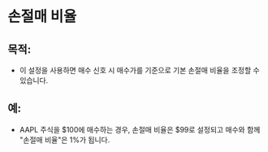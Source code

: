 # **손절매 비율**

## 목적:

- 이 설정을 사용하면 매수 신호 시 매수가를 기준으로 기본 손절매 비율을 조정할 수 있습니다.

## 예:

- AAPL 주식을 $100에 매수하는 경우, 손절매 비율은 $99로 설정되고 매수와 함께 "손절매 비율"은 1%가 됩니다.
